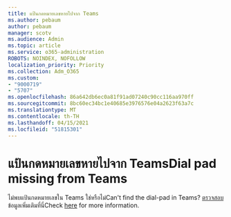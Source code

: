 ```yaml
---
title: แป้นกดหมายเลขหายไปจาก Teams
ms.author: pebaum
author: pebaum
manager: scotv
ms.audience: Admin
ms.topic: article
ms.service: o365-administration
ROBOTS: NOINDEX, NOFOLLOW
localization_priority: Priority
ms.collection: Adm_O365
ms.custom:
- "9000719"
- "5707"
ms.openlocfilehash: 86a642db6ec0a81f91ad07240c90cc116aa970ff
ms.sourcegitcommit: 8bc60ec34bc1e40685e3976576e04a2623f63a7c
ms.translationtype: MT
ms.contentlocale: th-TH
ms.lasthandoff: 04/15/2021
ms.locfileid: "51815301"
---
```

# <a name="dial-pad-missing-from-teams"></a><span data-ttu-id="8ce1a-102">แป้นกดหมายเลขหายไปจาก Teams</span><span class="sxs-lookup"><span data-stu-id="8ce1a-102">Dial pad missing from Teams</span></span>

<span data-ttu-id="8ce1a-103">ไม่พบแป้นกดหมายเลขใน Teams ใช่หรือไม่</span><span class="sxs-lookup"><span data-stu-id="8ce1a-103">Can't find the dial-pad in Teams?</span></span> <span data-ttu-id="8ce1a-104">[ตรวจสอบ](https://docs.microsoft.com/alchemyinsights/teams-voice-dial-pad-missing)ข้อมูลเพิ่มเติมที่นี่</span><span class="sxs-lookup"><span data-stu-id="8ce1a-104">Check [here](https://docs.microsoft.com/alchemyinsights/teams-voice-dial-pad-missing) for more information.</span></span>
